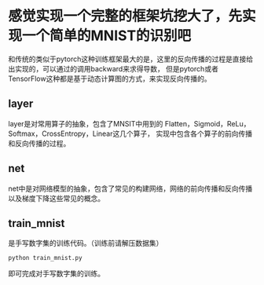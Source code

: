 # 感觉实现一个完整的框架坑挖大了，先实现一个简单的MNIST的识别吧

和传统的类似于pytorch这种训练框架最大的是，这里的反向传播的过程是直接给出实现的，可以通过的调用backward来求得导数，
但是pytorch或者TensorFlow这种都是基于动态计算图的方式，来实现反向传播的。

## layer
layer是对常用算子的抽象，包含了MNSIT中用到的 Flatten，Sigmoid，ReLu，Softmax，CrossEntropy，Linear这几个算子，
实现中包含各个算子的前向传播和反向传播的过程。

## net
net中是对网络模型的抽象，包含了常见的构建网络，网络的前向传播和反向传播以及梯度下降这些常见的概念。

## train_mnist

是手写数字集的训练代码。（训练前请解压数据集）

```shell
python train_mnist.py
```
即可完成对手写数字集的训练。